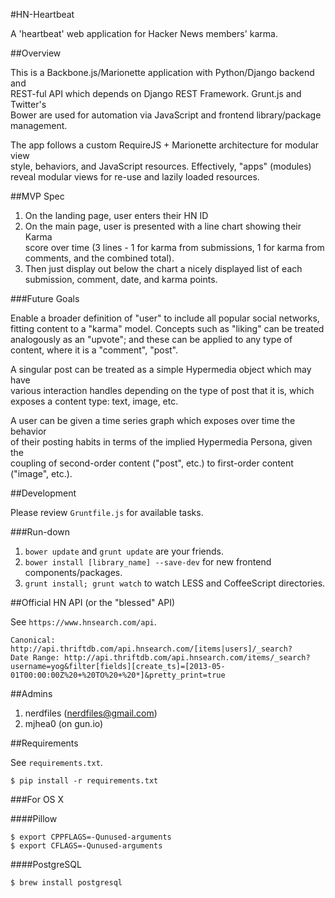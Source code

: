 #HN-Heartbeat

A 'heartbeat' web application for Hacker News members' karma.

##Overview

This is a Backbone.js/Marionette application with Python/Django backend and  
REST-ful API which depends on Django REST Framework. Grunt.js and Twitter's  
Bower are used for automation via JavaScript and frontend library/package  
management.

The app follows a custom RequireJS + Marionette architecture for modular view  
style, behaviors, and JavaScript resources. Effectively, "apps" (modules)  
reveal modular views for re-use and lazily loaded resources.

##MVP Spec

1. On the landing page, user enters their HN ID
2. On the main page, user is presented with a line chart showing their Karma  
   score over time (3 lines - 1 for karma from submissions, 1 for karma from  
   comments, and the combined total).
3. Then just display out below the chart a nicely displayed list of each  
   submission, comment, date, and karma points.

###Future Goals

Enable a broader definition of "user" to include all popular social networks,  
fitting content to a "karma" model. Concepts such as "liking" can be treated  
analogously as an "upvote"; and these can be applied to any type of content, 
where it is a "comment", "post". 

A singular post can be treated as a simple Hypermedia object which may have  
various interaction handles depending on the type of post that it is, which  
exposes a content type: text, image, etc.

A user can be given a time series graph which exposes over time the behavior  
of their posting habits in terms of the implied Hypermedia Persona, given the  
coupling of second-order content ("post", etc.) to first-order content  
("image", etc.).

##Development

Please review ``Gruntfile.js`` for available tasks.

###Run-down

1. ``bower update`` and ``grunt update`` are your friends.
2. ``bower install [library_name] --save-dev`` for new frontend components/packages.
3. ``grunt install; grunt watch`` to watch LESS and CoffeeScript directories.

##Official HN API (or the "blessed" API)

See ``https://www.hnsearch.com/api``.

    Canonical: http://api.thriftdb.com/api.hnsearch.com/[items|users]/_search?
    Date Range: http://api.thriftdb.com/api.hnsearch.com/items/_search?username=yog&filter[fields][create_ts]=[2013-05-01T00:00:00Z%20+%20TO%20+%20*]&pretty_print=true

##Admins

1. nerdfiles (nerdfiles@gmail.com)
2. mjhea0 (on gun.io)

##Requirements

See ``requirements.txt``.

    $ pip install -r requirements.txt

###For OS X

####Pillow

    $ export CPPFLAGS=-Qunused-arguments
    $ export CFLAGS=-Qunused-arguments

####PostgreSQL

    $ brew install postgresql
